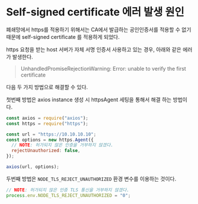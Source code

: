 # Self-signed certificate 에러 발생 원인

폐쇄망에서 https를 적용하기 위해서는 CA에서 발급하는 공인인증서를 적용할 수 없기 때문에 self-signed certificate 를 적용하게 되었다.

https 요청을 받는 host 서버가 자체 서명 인증서 사용하고 있는 경우, 아래와 같은 에러가 발생한다.

> UnhandledPromiseRejectionWarning: Error: unable to verify the first certificate

다음 두 가지 방법으로 해결할 수 있다.

첫번째 방법은 axios instance 생성 시 httpsAgent 세팅을 통해서 해결 하는 방법이다.

```js
const axios = require("axios");
const https = require("https");

const url = "https://10.10.10.10";
const options = new https.Agent({
  // NOTE: 허가되지 않은 인증을 거부하지 않겠다.
  rejectUnauthorized: false,
});

axios(url, options);
```

두번째 방법은 `NODE_TLS_REJECT_UNAUTHORIZED` 환경 변수를 이용하는 것이다.

```js
// NOTE: 허가되지 않은 인증 TLS 통신을 거부하지 않겠다.
process.env.NODE_TLS_REJECT_UNAUTHORIZED = "0";
```

